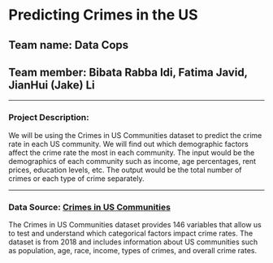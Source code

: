 # Predicting Crimes in the US
## Team name: Data Cops
## Team member: Bibata Rabba Idi, Fatima Javid, JianHui (Jake) Li

---

### Project Description:
We will be using the Crimes in US Communities dataset to predict the crime rate in each US community. We will find out which demographic factors affect the crime rate the most in each community. The input would be the demographics of each community such as income, age percentages, rent prices, education levels, etc. The output would be the total number of crimes or each type of crime separately.

---

### Data Source: [Crimes in US Communities](https://www.kaggle.com/datasets/michaelbryantds/crimedata)

The Crimes in US Communities dataset provides 146 variables that allow us to test and understand which categorical factors impact crime rates. The dataset is from 2018 and includes information about US communities such as population, age, race, income, types of crimes, and overall crime rates.
